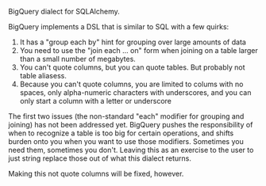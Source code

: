 BigQuery dialect for SQLAlchemy.

BigQuery implements a DSL that is similar to SQL with a few quirks:

1. It has a "group each by" hint for grouping over large amounts of data
2. You need to use the "join each ... on" form when joining on a table larger than a small number of megabytes.
3. You can't quote columns, but you can quote tables. But probably not table aliasess.
4. Because you can't quote columns, you are limited to colums with no spaces, only alpha-numeric characters with underscores, and you can only start a column with a letter or underscore


The first two issues (the non-standard "each" modifier for grouping and joining) has not been addressed yet.  BigQuery pushes the responsibility of when to recognize a table is too big for certain operations, and shifts burden onto you when you want to use those modifiers.  Sometimes you need them, sometimes you don't.  Leaving this as an exercise to the user to just string replace those out of what this dialect returns.

Making this not quote columns will be fixed, however.


